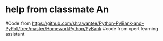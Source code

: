 # help from classmate An
#Code from https://github.com/shrawantee/Python-PyBank-and-PyPoll/tree/master/HomeworkPython/PyBank
#code from xpert learning assistant
